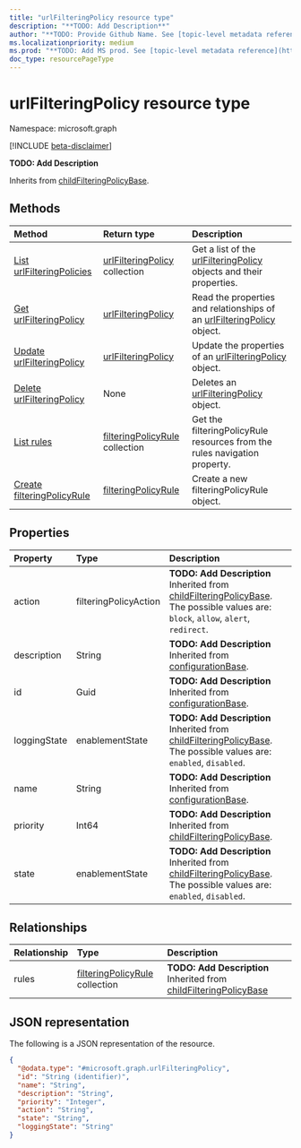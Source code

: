 ```yaml
---
title: "urlFilteringPolicy resource type"
description: "**TODO: Add Description**"
author: "**TODO: Provide Github Name. See [topic-level metadata reference](https://msgo.azurewebsites.net/add/document/guidelines/metadata.html#topic-level-metadata)**"
ms.localizationpriority: medium
ms.prod: "**TODO: Add MS prod. See [topic-level metadata reference](https://msgo.azurewebsites.net/add/document/guidelines/metadata.html#topic-level-metadata)**"
doc_type: resourcePageType
---
```


# urlFilteringPolicy resource type

Namespace: microsoft.graph

[!INCLUDE [beta-disclaimer](../../includes/beta-disclaimer.md)]

**TODO: Add Description**


Inherits from [childFilteringPolicyBase](../resources/childfilteringpolicybase.md).

## Methods
|Method|Return type|Description|
|:---|:---|:---|
|[List urlFilteringPolicies](../api/urlfilteringpolicy-list.md)|[urlFilteringPolicy](../resources/urlfilteringpolicy.md) collection|Get a list of the [urlFilteringPolicy](../resources/urlfilteringpolicy.md) objects and their properties.|
|[Get urlFilteringPolicy](../api/urlfilteringpolicy-get.md)|[urlFilteringPolicy](../resources/urlfilteringpolicy.md)|Read the properties and relationships of an [urlFilteringPolicy](../resources/urlfilteringpolicy.md) object.|
|[Update urlFilteringPolicy](../api/urlfilteringpolicy-update.md)|[urlFilteringPolicy](../resources/urlfilteringpolicy.md)|Update the properties of an [urlFilteringPolicy](../resources/urlfilteringpolicy.md) object.|
|[Delete urlFilteringPolicy](../api/urlfilteringpolicy-delete.md)|None|Deletes an [urlFilteringPolicy](../resources/urlfilteringpolicy.md) object.|
|[List rules](../api/urlfilteringpolicy-list-rules.md)|[filteringPolicyRule](../resources/filteringpolicyrule.md) collection|Get the filteringPolicyRule resources from the rules navigation property.|
|[Create filteringPolicyRule](../api/urlfilteringpolicy-post-rules.md)|[filteringPolicyRule](../resources/filteringpolicyrule.md)|Create a new filteringPolicyRule object.|

## Properties
|Property|Type|Description|
|:---|:---|:---|
|action|filteringPolicyAction|**TODO: Add Description** Inherited from [childFilteringPolicyBase](../resources/childfilteringpolicybase.md). The possible values are: `block`, `allow`, `alert`, `redirect`.|
|description|String|**TODO: Add Description** Inherited from [configurationBase](../resources/configurationbase.md).|
|id|Guid|**TODO: Add Description** Inherited from [configurationBase](../resources/configurationbase.md).|
|loggingState|enablementState|**TODO: Add Description** Inherited from [childFilteringPolicyBase](../resources/childfilteringpolicybase.md). The possible values are: `enabled`, `disabled`.|
|name|String|**TODO: Add Description** Inherited from [configurationBase](../resources/configurationbase.md).|
|priority|Int64|**TODO: Add Description** Inherited from [childFilteringPolicyBase](../resources/childfilteringpolicybase.md).|
|state|enablementState|**TODO: Add Description** Inherited from [childFilteringPolicyBase](../resources/childfilteringpolicybase.md). The possible values are: `enabled`, `disabled`.|

## Relationships
|Relationship|Type|Description|
|:---|:---|:---|
|rules|[filteringPolicyRule](../resources/filteringpolicyrule.md) collection|**TODO: Add Description** Inherited from [childFilteringPolicyBase](../resources/childfilteringpolicybase.md)|

## JSON representation
The following is a JSON representation of the resource.
<!-- {
  "blockType": "resource",
  "keyProperty": "id",
  "@odata.type": "microsoft.graph.urlFilteringPolicy",
  "baseType": "microsoft.graph.childFilteringPolicyBase",
  "openType": false
}
-->
``` json
{
  "@odata.type": "#microsoft.graph.urlFilteringPolicy",
  "id": "String (identifier)",
  "name": "String",
  "description": "String",
  "priority": "Integer",
  "action": "String",
  "state": "String",
  "loggingState": "String"
}
```


